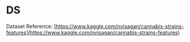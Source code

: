 # DS

Dataset Reference: [https://www.kaggle.com/nvisagan/cannabis-strains-features](https://www.kaggle.com/nvisagan/cannabis-strains-features)

